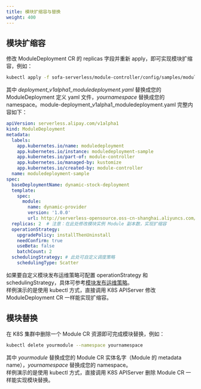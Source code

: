 ```yaml
---
title: 模块扩缩容与替换
weight: 400
---
```



## 模块扩缩容
修改 ModuleDeployment CR 的 replicas 字段并重新 apply，即可实现模块扩缩容，例如：
```bash
kubectl apply -f sofa-serverless/module-controller/config/samples/module-deployment_v1alpha1_moduledeployment.yaml --namespace yournamespace
```
其中 _deployment_v1alpha1_moduledeployment.yaml_ 替换成您的 ModuleDeployment 定义 yaml 文件，_yournamespace_ 替换成您的 namespace。module-deployment_v1alpha1_moduledeployment.yaml 完整内容如下：
```yaml
apiVersion: serverless.alipay.com/v1alpha1
kind: ModuleDeployment
metadata:
  labels:
    app.kubernetes.io/name: moduledeployment
    app.kubernetes.io/instance: moduledeployment-sample
    app.kubernetes.io/part-of: module-controller
    app.kubernetes.io/managed-by: kustomize
    app.kubernetes.io/created-by: module-controller
  name: moduledeployment-sample
spec:
  baseDeploymentName: dynamic-stock-deployment
  template:
    spec:
      module:
        name: dynamic-provider
        version: '1.0.0'
        url: http://serverless-opensource.oss-cn-shanghai.aliyuncs.com/module-packages/stable/dynamic-provider-1.0.0-ark-biz.jar
  replicas: 2  # 注意：在此处修改模块实例 Module 副本数，实现扩缩容
  operationStrategy:
    upgradePolicy: installThenUninstall
    needConfirm: true
    useBeta: false
    batchCount: 2
  schedulingStrategy: # 此处可自定义调度策略
    schedulingType: Scatter  
```

如果要自定义模块发布运维策略可配置 operationStrategy 和 schedulingStrategy，具体可参考[模块发布运维策略](../operation-and-scheduling-strategy)。<br />样例演示的是使用 kubectl 方式，直接调用 K8S APIServer 修改 ModuleDeployment CR 一样能实现扩缩容。


## 模块替换
在 K8S 集群中删除一个 Module CR 资源即可完成模块替换，例如：
```bash
kubectl delete yourmodule --namespace yournamespace
```
其中 _yourmodule_ 替换成您的 Module CR 实体名字（Module 的 metadata name），_yournamespace_ 替换成您的 namespace。<br />样例演示的是使用 kubectl 方式，直接调用 K8S APIServer 删除 Module CR 一样能实现模块替换。


<br/>
<br/>
